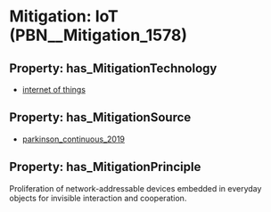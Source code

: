 # Mitigation: __IoT__ (PBN__Mitigation_1578)

## Property: has_MitigationTechnology

* [internet of things](../Technology/PBN__Technology_2919)

## Property: has_MitigationSource

* [parkinson_continuous_2019](../Article/PBN__Article_160)

## Property: has_MitigationPrinciple

Proliferation of network-addressable devices embedded in everyday objects for invisible interaction and cooperation.

